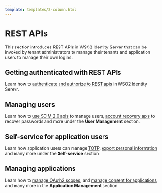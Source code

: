 ```yaml
---
template: templates/2-column.html
---
```


# REST APIs

This section introduces REST APIs in WSO2 Identity Server that can be invoked by tenant administrators to manage their tenants and application users to manage their own logins.

## Getting authenticated with REST APIs

Learn how to [authenticate and authorize to REST apis]({{base_path}}/apis/authenticate-and-authorize-rest-apis) in WSO2 Identity Serevr.

## Managing users

Learn how to [use SCIM 2.0 apis]({{base_path}}/apis/scim2-rest-apis) to manage users, [account recovery apis]({{base_path}}/apis/use-the-account-recovery-rest-apis) to recover passwords and more under the **User Management** section. 

## Self-service for application users

Learn how application users can manage [TOTP]({{base_path}}/apis/totp-rest-api), [export personal information]({{base_path}}/apis/use-the-personal-information-export-rest-apis) and many more under the **Self-service** section

## Managing applications 

Learn how to [manage OAuth2 scopes]({{base_path}}/apis/oauth2-scope-management-rest-apis), and [manage consent for applications]({{base_path}}/apis/use-the-consent-management-rest-apis) and many more in the **Application Management** section.


<!-- - [Account Recovery]({{base_path}}/apis/use-the-account-recovery-rest-apis)
- [Application Management]({{base_path}}/apis/application-rest-api)
    <!-- - [Approvals]({{base_path}}/apis/approvals-rest-api) -->
<!-- - [Associations]({{base_path}}/apis/association-rest-api)
- [Authentication Data]({{base_path}}/apis/authentication-data-api)
- [Authorized Apps]({{base_path}}/apis/authorized-apps-v2-rest-api)
- [Challenge Question]({{base_path}}/apis/challenge-rest-api)
- [Claim Management]({{base_path}}/apis/claim-management-rest-api)
- [Configuration Management]({{base_path}}/apis/use-the-configuration-management-rest-apis)
- [Consent Management]({{base_path}}/apis/use-the-consent-management-rest-apis)
- [CORS]({{base_path}}/apis/cors-rest-api)
- [Email Templates]({{base_path}}/apis/email-templates-rest-api)
- [Entitlement]({{base_path}}/apis/entitlement-with-rest-apis)
- [Fido]({{base_path}}/apis/fido-rest-api)
- [Identity Governance]({{base_path}}/apis/identity-governance-rest-api)
- [Identity Providers]({{base_path}}/apis/idp-rest-api)
- [Identity Provider Session Extend]({{base_path}}/apis/idp-session-extender-endpoint)
- [Keystore Management]({{base_path}}/apis/keystore-rest-api)
- [Notification Senders]({{base_path}}/apis/notification-sender-rest-api)
- [OAuth2 Scope Management]({{base_path}}/apis/oauth2-scope-management-rest-apis)
- [OpenID Connect Scope Management]({{base_path}}/apis/oidc-scope-management-rest-apis)
- [OIDC Dynamic Client Registration]({{base_path}}/apis/use-the-openid-connect-dynamic-client-registration-rest-apis)
- [Permission Management]({{base_path}}/apis/permission-management-rest-api)
- [Personal Information Export]({{base_path}}/apis/use-the-personal-information-export-rest-apis)
- [SCIM 2.0]({{base_path}}/apis/scim2-rest-apis)
- [Script Libraries]({{base_path}}/apis/script-library-rest-api)
- [Self Sign-Up]({{base_path}}/apis/use-the-self-sign-up-rest-apis)
- [Server Configuration]({{base_path}}/apis/configs-rest-api)
- [Session Management]({{base_path}}/apis/session-mgt-rest-api)
- [Tenant Management]({{base_path}}/apis/tenant-management-rest-api)
- [TOTP]({{base_path}}/apis/totp-rest-api)
- [User Discoverable Application Management]({{base_path}}/apis/user-discoverable-applications)
- [User Functionality Management]({{base_path}}/apis/user-functionality-mgt-rest-api)
- [Userstore Management]({{base_path}}/apis/userstore-rest-api) -->

<!-- !!! note
    To understand how authentication and authorization happens in requests for REST APIs in WSO2 Identity Server, refer 
    [here]({{base_path}}/apis/authenticate-and-authorize-rest-apis).
        -->
